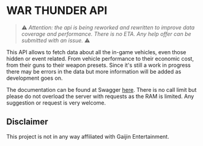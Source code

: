 # WAR THUNDER API

>⚠ *Attention: the api is being reworked and rewritten to improve data coverage and performance. There is no ETA. Any help offer can be submitted with an issue.* ⚠

This API allows to fetch data about all the in-game vehicles, even those hidden or event related. From vehicle performance to their economic cost, from their guns to their weapon presets. Since it's still a work in progress there may be errors in the data but more information will be added as development goes on.

The documentation can be found at Swagger [here](https://app.swaggerhub.com/apis-docs/Sgambe33/WarThunder-API/1.0.0).
There is no call limit but please do not overload the server with requests as the RAM is limited. Any suggestion or request is very welcome.

## Disclaimer
This project is not in any way affiliated with Gaijin Entertainment. 
